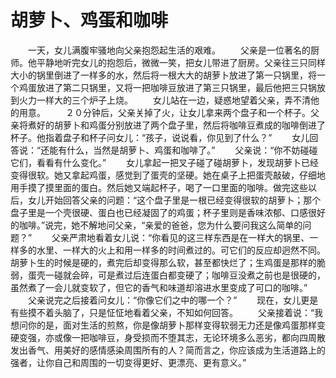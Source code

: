 # 胡萝卜、鸡蛋和咖啡
　　一天，女儿满腹牢骚地向父亲抱怨起生活的艰难。 
　　父亲是一位著名的厨师。他平静地听完女儿的抱怨后，微微一笑，把女儿带进了厨房。父亲往三只同样大小的锅里倒进了一样多的水，然后将一根大大的胡萝卜放进了第一只锅里，将一个鸡蛋放进了第二只锅里，又将一把咖啡豆放进了第三只锅里，最后他把三只锅放到火力一样大的三个炉子上烧。 
　　女儿站在一边，疑惑地望着父亲，弄不清他的用意。 
　　２０分钟后，父亲关掉了火，让女儿拿来两个盘子和一个杯子。父亲将煮好的胡萝卜和鸡蛋分别放进了两个盘子里，然后将咖啡豆煮成的咖啡倒进了杯子。他指着盘子和杯子问女儿：“孩子，说说看，你见到了什么？” 
　　女儿回答说：“还能有什么，当然是胡萝卜、鸡蛋和咖啡了。” 
　　父亲说：“你不妨碰碰它们，看看有什么变化。” 
　　女儿拿起一把叉子碰了碰胡萝卜，发现胡萝卜已经变得很软。她又拿起鸡蛋，感觉到了蛋壳的坚硬。她在桌子上把蛋壳敲破，仔细地用手摸了摸里面的蛋白。然后她又端起杯子，喝了一口里面的咖啡。做完这些以后，女儿开始回答父亲的问题：“这个盘子里是一根已经变得很软的胡萝卜；那个盘子里是一个壳很硬、蛋白也已经凝固了的鸡蛋；杯子里则是香味浓郁、口感很好的咖啡。”说完，她不解地问父亲，“亲爱的爸爸，您为什么要问我这么简单的问题？” 
　　父亲严肃地看着女儿说：“你看见的这三样东西是在一样大的锅里、一样多的水里、一样大的火上和用一样多的时间煮过的。可它们的反应却迥然不同。胡萝卜生的时候是硬的，煮完后却变得那么软，甚至都快烂了；生鸡蛋是那样的脆弱，蛋壳一碰就会碎，可是煮过后连蛋白都变硬了；咖啡豆没煮之前也是很硬的，虽然煮了一会儿就变软了，但它的香气和味道却溶进水里变成了可口的咖啡。” 
　　父亲说完之后接着问女儿：“你像它们之中的哪一个？” 
　　现在，女儿更是有些摸不着头脑了，只是怔怔地看着父亲，不知如何回答。 
　　父亲接着说：“我想问你的是，面对生活的煎熬，你是像胡萝卜那样变得软弱无力还是像鸡蛋那样变硬变强，亦或像一把咖啡豆，身受损而不堕其志，无论环境多么恶劣，都向四周散发出香气、用美好的感情感染周围所有的人？简而言之，你应该成为生活道路上的强者，让你自己和周围的一切变得更好、更漂亮、更有意义。”
 